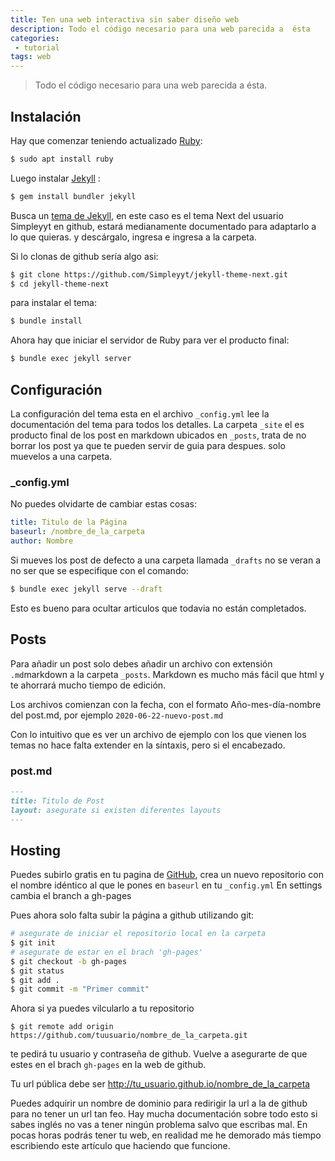 ```yaml
---
title: Ten una web interactiva sin saber diseño web
description: Todo el código necesario para una web parecida a  ésta
categories:
 - tutorial
tags: web
---
```


> Todo el código necesario para una web parecida a ésta.



## Instalación

Hay que comenzar teniendo actualizado [Ruby](https://www.ruby-lang.org/es/documentation/installation/):
```sh
$ sudo apt install ruby
```

Luego instalar [Jekyll](https://jekyllrb.com) :
```sh
$ gem install bundler jekyll
```
Busca un [tema de Jekyll](https://jekyllrb.com/resources/), en este caso es el tema Next del usuario Simpleyyt en github, estará medianamente documentado para adaptarlo a lo que quieras. y descárgalo, ingresa e ingresa a la carpeta.

Si lo clonas de github sería algo asi:
```sh
$ git clone https://github.com/Simpleyyt/jekyll-theme-next.git
$ cd jekyll-theme-next
```
para instalar el tema:
```sh
$ bundle install
```
Ahora hay que iniciar el servidor de Ruby para ver el producto final:

```sh
$ bundle exec jekyll server
```
## Configuración

La configuración del tema esta en el archivo `_config.yml` lee la documentación del tema para todos los detalles.
La carpeta `_site` el es producto final de los post en markdown ubicados en `_posts`, trata de no borrar los post ya que te pueden servir de guia para despues. solo muevelos a una carpeta.

### _config.yml

No puedes olvidarte de cambiar estas cosas:

```yml
title: Titulo de la Página
baseurl: /nombre_de_la_carpeta
author: Nombre
```

Si mueves los post de defecto a una carpeta llamada `_drafts` no se veran a no ser que se especifique con el comando:
```sh
$ bundle exec jekyll serve --draft
```
Esto es bueno para ocultar articulos que todavia no están completados.

## Posts

Para añadir un post solo debes añadir un archivo con extensión `.md`markdown a la carpeta `_posts`. Markdown es mucho más fácil que html y te ahorrará mucho tiempo de edición.

Los archivos comienzan con la fecha, con el formato Año-mes-día-nombre del post.md, por ejemplo `2020-06-22-nuevo-post.md`

Con lo intuitivo que es ver un archivo de ejemplo con los que vienen los temas no hace falta extender en la síntaxis, pero si el encabezado.
### post.md

```md
---
title: Titulo de Post
layout: asegurate si existen diferentes layouts
---
```
## Hosting

Puedes subirlo gratis en tu pagina de [GitHub](https://www.github.com), crea un nuevo repositorio con el nombre idéntico al que le pones en `baseurl` en tu `_config.yml`
En  settings cambia el branch a gh-pages

Pues ahora solo falta subir la página a github utilizando git:
```sh
# asegurate de iniciar el repositorio local en la carpeta
$ git init 
# asegurate de estar en el brach 'gh-pages'
$ git checkout -b gh-pages
$ git status
$ git add .
$ git commit -m "Primer commit"
```
Ahora si ya puedes vilcularlo a tu repositorio
```
$ git remote add origin https://github.com/tuusuario/nombre_de_la_carpeta.git
```
te pedirá tu usuario y contraseña de github.
Vuelve a asegurarte de que estes en el brach `gh-pages` en la web de github.

Tu url pública debe ser http://tu_usuario.github.io/nombre_de_la_carpeta

Puedes adquirir un nombre de dominio para redirigir la url a la de github para no tener un url tan feo.
Hay mucha documentación sobre todo esto si sabes inglés no vas a tener ningún problema salvo que escribas mal. En pocas horas podrás tener tu web, en realidad me he demorado más tiempo escribiendo este artículo que haciendo que funcione.
